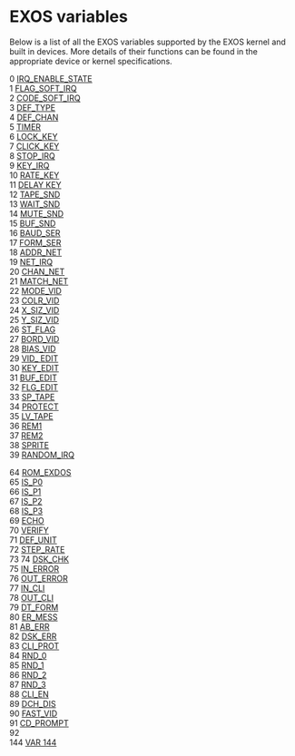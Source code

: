 # EXOS variables

Below is a list of all the EXOS variables supported by the EXOS kernel and built in devices. More details of their functions can be found in the appropriate device or kernel specifications.

0 [IRQ_ENABLE_STATE](exos-variables/exos_var0.md)  
1 [FLAG_SOFT_IRQ](exos-variables/exos_var1.md)  
2 [CODE_SOFT_IRQ](exos-variables/exos_var2.md)  
3 [DEF_TYPE](exos-variables/exos_var3.md)  
4 [DEF_CHAN](exos-variables/exos_var4.md)  
5 [TIMER](exos-variables/exos_var5.md)  
6 [LOCK_KEY](exos-variables/exos_var6.md)  
7 [CLICK_KEY](exos-variables/exos_var7.md)  
8 [STOP_IRQ](exos-variables/exos_var8.md)  
9 [KEY_IRQ](exos-variables/exos_var9.md)  
10 [RATE_KEY](exos-variables/exos_var10.md)  
11 [DELAY KEY](exos-variables/exos_var11.md)  
12 [TAPE_SND](exos-variables/exos_var12.md)  
13 [WAIT_SND](exos-variables/exos_var13.md)  
14 [MUTE_SND](exos-variables/exos_var14.md)  
15 [BUF_SND](exos-variables/exos_var15.md)  
16 [BAUD_SER](exos-variables/exos_var16.md)  
17 [FORM_SER](exos-variables/exos_var17.md)  
18 [ADDR_NET](exos-variables/exos_var18.md)  
19 [NET_IRQ](exos-variables/exos_var19.md)  
20 [CHAN_NET](exos-variables/exos_var20.md)  
21 [MATCH_NET](exos-variables/exos_var21.md)  
22 [MODE_VID](exos-variables/exos_var22.md)  
23 [COLR_VID](exos-variables/exos_var23.md)  
24 [X_SIZ_VID](exos-variables/exos_var24.md)  
25 [Y_SIZ_VID](exos-variables/exos_var25.md)  
26 [ST_FLAG](exos-variables/exos_var26.md)  
27 [BORD_VID](exos-variables/exos_var27.md)  
28 [BIAS_VID](exos-variables/exos_var28.md)  
29 [VID_ EDIT](exos-variables/exos_var29.md)  
30 [KEY_EDIT](exos-variables/exos_var30.md)  
31 [BUF_EDIT](exos-variables/exos_var31.md)  
32 [FLG_EDIT](exos-variables/exos_var32.md)  
33 [SP_TAPE](exos-variables/exos_var33.md)  
34 [PROTECT](exos-variables/exos_var34.md)  
35 [LV_TAPE](exos-variables/exos_var35.md)  
36 [REM1](exos-variables/exos_var36.md)  
37 [REM2](exos-variables/exos_var37.md)  
38 [SPRITE](exos-variables/exos_var38.md)  
39 [RANDOM_IRQ](exos-variables/exos_var39.md)  

64 [ROM_EXDOS](exos-variables/exos_var64.md)  
65 [IS_P0](exos-variables/exos_var65.md)  
66 [IS_P1](exos-variables/exos_var66.md)  
67 [IS_P2](exos-variables/exos_var67.md)  
68 [IS_P3](exos-variables/exos_var68.md)  
69 [ECHO](exos-variables/exos_var69.md)  
70 [VERIFY](exos-variables/exos_var70.md)  
71 [DEF_UNIT](exos-variables/exos_var71.md)  
72 [STEP_RATE](exos-variables/exos_var72.md)  
73
74 [DSK_CHK](exos-variables/exos_var74.md)  
75 [IN_ERROR](exos-variables/exos_var75.md)  
76 [OUT_ERROR](exos-variables/exos_var76.md)  
77 [IN_CLI](exos-variables/exos_var77.md)  
78 [OUT_CLI](exos-variables/exos_var78.md)  
79 [DT_FORM](exos-variables/exos_var79.md)  
80 [ER_MESS](exos-variables/exos_var80.md)  
81 [AB_ERR](exos-variables/exos_var81.md)  
82 [DSK_ERR](exos-variables/exos_var82.md)  
83 [CLI_PROT](exos-variables/exos_var83.md)  
84 [RND_0](exos-variables/exos_var84.md)  
85 [RND_1](exos-variables/exos_var85.md)  
86 [RND_2](exos-variables/exos_var86.md)  
87 [RND_3](exos-variables/exos_var87.md)  
88 [CLI_EN](exos-variables/exos_var88.md)  
89 [DCH_DIS](exos-variables/exos_var89.md)  
90 [FAST_VID](exos-variables/exos_var90.md)  
91 [CD_PROMPT](exos-variables/exos_var91.md)  
92  
144 [VAR 144](exos-variables/exos_var144.md)  